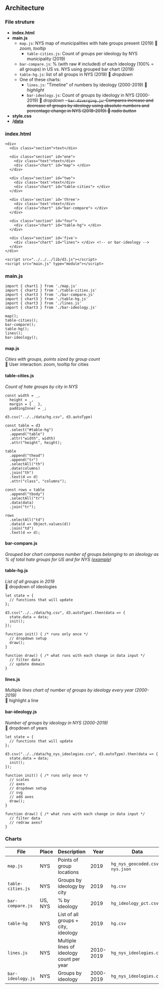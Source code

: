 ## Architecture

### File struture

- **index.html**
- **main.js**
  - `map.js`: NYS map of municipalities with hate groups present (2019) :small_red_triangle: *zoom, tooltip*
    - `table-cities.js`: Count of groups per ideology by NYS municipality (2019)
  - `bar-compare.js`: % (with raw # included) of each ideology (100% = all groups) in US vs. NYS using grouped bar chart (2019)
  - `table-hg.js`: list of all groups in NYS (2019) :small_red_triangle: *dropdown*
  - One of these charts:
    - `lines.js`: "Timeline" of numbers by ideology (2000-2019) :small_red_triangle: *highlight*
    - `bar-ideology.js`: Count of groups by ideology in NYS (2000-2019) :small_red_triangle: *dropdown*
    ~~- `bar-diverging.js`: Compares increase and decrease of groups by ideology using absolute numbers and percentage change in NYS (2018-2019) :small_red_triangle: *radio button*~~
- **style.css**
- **/[data](data)**

### index.html
```
<div>
  <div class="section">text</div>

  <div class="section" id="one">
    <div class="text">text</div>
    <div class="chart" id="map"> </div>
  </div>

  <div class="section" id="two">
    <div class='text'>text</div>
    <div class="chart" id="table-cities"> </div>
  </div>

  <div class='section' id='three'>
    <div class='text'>text</div>
    <div class="chart" id="bar-compare"> </div>
  </div>

  <div class="section" id="four">
    <div class="chart" id="table-hg"> </div>
  </div>

  <div class="section" id='five'>
    <div class="chart" id="lines"> </div> <!-- or bar-ideology -->
  </div>
</div>

<script src="../../../lib/d3.js"></script>
<script src="main.js" type="module"></script>
```

### main.js
```
import { chart1 } from './map.js'
import { chart2 } from './table-cities.js'
import { chart3 } from './bar-compare.js'
import { chart3 } from './table-hg.js'
import { chart3 } from './lines.js'
import { chart3 } from './bar-ideology.js'

map();
table-cities();
bar-compare();
table-hg();
lines();
bar-ideology();
```

#### map.js
*Cities with groups, points sized by group count*  
:small_red_triangle: User interaction: zoom, tooltip for cities

#### table-cities.js
*Count of hate groups by city in NYS*
```
const width = _,
  height = _,
  margin = { _ },
  paddingInner = _;

d3.csv("../../data/hg.csv", d3.autoType)

const table = d3
  .select("#table-hg")
  .append("table")
  .attr("width", width)
  .attr("height", height);

table
  .append("thead")
  .append("tr")
  .selectAll("th")
  .data(columns)
  .join("th")
  .text(d => d)
  .attr("class", "columns");

const rows = table
  .append("tbody")
  .selectAll("tr")
  .data(data)
  .join("tr");

rows
  .selectAll("td")
  .data(d => Object.values(d))
  .join("td")
  .text(d => d);
```

#### bar-compare.js
*Grouped bar chart compares number of groups belonging to an ideology as % of total hate groups for US and for NYS ([example](https://observablehq.com/@d3/grouped-bar-chart))*

#### table-hg.js
*List of all groups in 2019*  
:small_red_triangle: dropdown of ideologies
```
let state = {
  // functions that will update
};

d3.csv("../../data/hg.csv", d3.autoType).then(data => {
  state.data = data;
  init();
});

function init() { /* runs only once */
  // dropdown setup
  draw();
}

function draw() { /* what runs with each change in data input */
  // filter data
  // update domain
}
```

#### lines.js
*Multiple lines chart of number of groups by ideology every year (2000-2019)*  
:small_red_triangle: highlight a line

#### bar-ideology.js
*Number of groups by ideology in NYS (2000-2019)*  
:small_red_triangle: dropdown of years

```
let state = {
  // functions that will update
};

d3.csv("../../data/hg_nys_ideologies.csv", d3.autoType).then(data => {
  state.data = data;
  init();
});

function init() { /* runs only once */
  // scales
  // axes
  // dropdown setup
  // svg
  // add axes
  draw();
}

function draw() { /* what runs with each change in data input */
  // filter data
  // redraw axes?
}
```

### Charts

File | Place | Description | Year | Data
--- | --- | --- | --- | ---
`map.js` | NYS | Points of group locations | 2019 | `hg_nys_geocoded.csv`, `nys.json`
`table-cities.js` | NYS | Groups by ideology by city | 2019 | `hg.csv`
`bar-compare.js` | US, NYS | % by ideology | 2019 | `hg_ideology_pct.csv`
`table-hg` | NYS | List of all groups + city, ideology | 2019 | `hg.csv`
`lines.js` | NYS | Multiple lines of ideology count per year | 2010-2019 | `hg_nys_ideologies.csv`
`bar-ideology.js` | NYS | Groups by ideology | 2000-2019 | `hg_nys_ideologies.csv`
